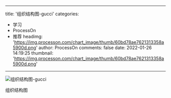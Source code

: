 
---
title: '组织结构图-gucci'
categories: 
 - 学习
 - ProcessOn
 - 推荐
headimg: 'https://img.processon.com/chart_image/thumb/60bd78ae7621313358a5900d.png'
author: ProcessOn
comments: false
date: 2022-01-26 14:19:25
thumbnail: 'https://img.processon.com/chart_image/thumb/60bd78ae7621313358a5900d.png'
---

<div>   
<img class="thumb" alt="组织结构图-gucci" src="https://img.processon.com/chart_image/thumb/60bd78ae7621313358a5900d.png" referrerpolicy="no-referrer">
<p>组织结构图</p>  
</div>
            